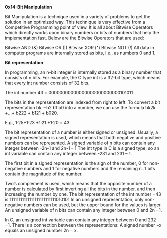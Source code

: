 

**0x14-Bit Manipulation**


Bit Manipulation is a technique used in a variety of problems to get the solution in an optimized way. This technique is very effective from a Competitive Programming point of view. It is all about Bitwise Operators which directly works upon binary numbers or bits of numbers that help the implementation fast. Below are the Bitwise Operators that are used:

Bitwise AND (&)
Bitwise OR (|)
Bitwise XOR (^)
Bitwise NOT (!)
All data in computer programs are internally stored as bits, i.e., as numbers 0 and 1.
 

**Bit representation**

In programming, an n-bit integer is internally stored as a binary number that consists of n bits. For example, the C type int is a 32-bit type, which means that every int number consists of 32 bits.

The int number 43 = 00000000000000000000000000101011

The bits in the representation are indexed from right to left. To convert a bit representation bk ···b2 b1 b0 into a number, we can use the formula 
bk2k +…+ b222 + b121 + b020. 

 E.g., 1·25+1·23 +1·21 +1·20 = 43.

The bit representation of a number is either signed or unsigned.
Usually, a signed representation is used, which means that both negative and positive numbers can be represented.
A signed variable of n bits can contain any integer between -2n-1 and 2n-1 – 1
The int type in C is a signed type, so an int variable can contain any integer between -231 and 231 – 1.

The first bit in a signed representation is the sign of the number, 0 for non-negative numbers and 1 for negative numbers and the remaining n−1 bits contain the magnitude of the number.

Two’s complement is used, which means that the opposite number of a number is calculated by first inverting all the bits in the number, and then increasing the number by one.
The bit representation of the int number −43 is 11111111111111111111111111010101
In an unsigned representation, only non-negative numbers can be used, but the upper bound for the values is larger.
An unsigned variable of n bits can contain any integer between 0 and 2n −1.

In C, an unsigned int variable can contain any integer between 0 and 232 −1.
There is a connection between the representations:
A signed number −x equals an unsigned number 2n − x.
